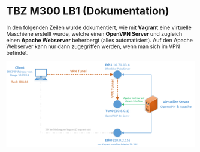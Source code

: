 TBZ M300 LB1 (Dokumentation)
===============

In den folgenden Zeilen wurde dokumentiert, wie mit **Vagrant** eine virtuelle Maschiene erstellt wurde, welche einen **OpenVPN Server**
und zugleich einen **Apache Webserver** beherbergt (alles automatisiert). Auf den Apache Webserver kann nur dann zugegriffen werden, wenn man sich im VPN befindet.

<img src="https://github.com/Muffinman99991/TBZ_M300/blob/master/other/pics/netzwerkplan_m300.png" alt="Netzwerkplan" width="850"/>
